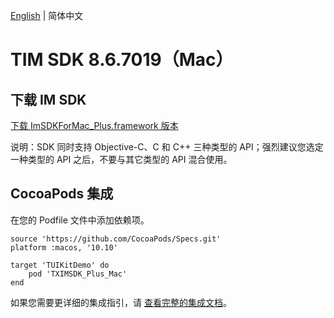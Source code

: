 [English](./README.md) | 简体中文

# TIM SDK 8.6.7019（Mac）

## 下载 IM SDK

[下载 ImSDKForMac_Plus.framework 版本](https://im.sdk.qcloud.com/download/plus/8.6.7019/ImSDKForMac_Plus_8.6.7019.framework.zip)

说明：SDK 同时支持 Objective-C、C 和 C++ 三种类型的 API；强烈建议您选定一种类型的 API 之后，不要与其它类型的 API 混合使用。

## CocoaPods 集成
在您的 Podfile 文件中添加依赖项。
```
source 'https://github.com/CocoaPods/Specs.git'
platform :macos, '10.10'

target 'TUIKitDemo' do
    pod 'TXIMSDK_Plus_Mac'
end
```

如果您需要更详细的集成指引，请 [查看完整的集成文档](https://cloud.tencent.com/document/product/269/75288)。
